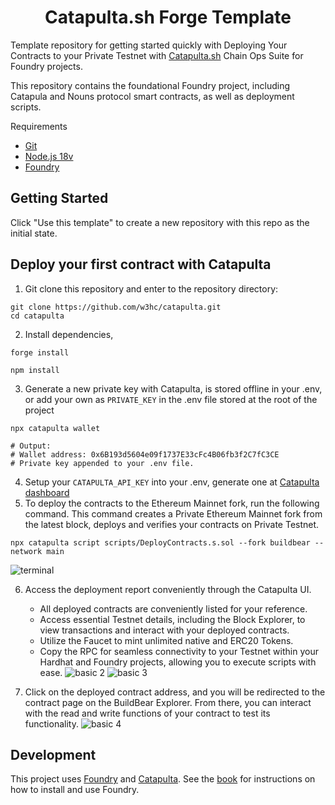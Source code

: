 # <h1 align="center"> Catapulta.sh Forge Template </h1>

Template repository for getting started quickly with Deploying Your Contracts to your Private Testnet with [Catapulta.sh](https://catapulta.sh/docs) Chain Ops Suite for Foundry projects.

This repository contains the foundational Foundry project, including Catapula and Nouns protocol smart contracts, as well as deployment scripts.

Requirements

- [Git](https://gist.github.com/derhuerst/1b15ff4652a867391f03)
- [Node.js 18v](https://gist.github.com/d2s/372b5943bce17b964a79)
- [Foundry](https://book.getfoundry.sh/)

## Getting Started

Click "Use this template" to create a new repository with this repo as the initial state.

## Deploy your first contract with Catapulta

1. Git clone this repository and enter to the repository directory:

```
git clone https://github.com/w3hc/catapulta.git
cd catapulta
```

2. Install  dependencies,

```
forge install
```
```
npm install
```

3. Generate a new private key with Catapulta, is stored offline in your .env, or add your own as `PRIVATE_KEY` in the .env file stored at the root of the project

```
npx catapulta wallet

# Output:
# Wallet address: 0x6B193d5604e09f1737E33cFc4B06fb3f2C7fC3CE
# Private key appended to your .env file.
```

4. Setup your `CATAPULTA_API_KEY` into your .env, generate one at [Catapulta dashboard](https://catapulta.sh)
5. To deploy the contracts to the Ethereum Mainnet fork, run the following command. This command creates a Private Ethereum Mainnet fork from the latest block, deploys and verifies your contracts on Private Testnet.

```
npx catapulta script scripts/DeployContracts.s.sol --fork buildbear --network main
```
  ![terminal](https://strapi.buildbear.io/uploads/Untitled_2023_10_30_T170835_510_cf10dd3085.png?updated_at=2023-10-30T11:39:25.357Z)


6. Access the deployment report conveniently through the Catapulta UI. 
    - All deployed contracts are conveniently listed for your reference.
    - Access essential Testnet details, including the Block Explorer, to view transactions and interact with your deployed contracts.
    - Utilize the Faucet to mint unlimited native and ERC20 Tokens.
    - Copy the RPC for seamless connectivity to your Testnet within your Hardhat and Foundry projects, allowing you to execute scripts with ease.
 ![basic 2](https://strapi.buildbear.io/uploads/Untitled_2023_10_30_T171147_750_b038ebb735.png?updated_at=2023-10-30T11:42:12.931Z)
 ![basic 3](https://strapi.buildbear.io/uploads/Untitled_2023_10_30_T171248_729_f7b3fa30de.png?updated_at=2023-10-30T11:43:01.255Z)

7. Click on the deployed contract address, and you will be redirected to the contract page on the BuildBear Explorer. From there, you can interact with the read and write functions of your contract to test its functionality.
![basic 4](https://strapi.buildbear.io/uploads/Untitled_2023_10_30_T171423_197_caa0d4db97.png?updated_at=2023-10-30T11:44:40.880Z)


## Development

This project uses [Foundry](https://getfoundry.sh) and [Catapulta](https://catapulta.sh/docs). See the [book](https://book.getfoundry.sh/getting-started/installation.html) for instructions on how to install and use Foundry.
